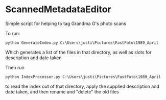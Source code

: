 # ScannedMetadataEditor
Simple script for helping to tag Grandma G's photo scans


To run:
```
python GenerateIndex.py C:\Users\justi\Pictures\FastFoto\1989_April
```

Which generates a list of the files in that directory, as well as slots for description and date taken

Then run 
```
python IndexProcessor.py C:\Users\justi\Pictures\FastFoto\1989_April
```

to read the index out of that directory, apply the supplied description and date taken, and then rename and "delete" the old files
